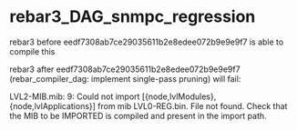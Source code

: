 rebar3_DAG_snmpc_regression
=====

rebar3 before eedf7308ab7ce29035611b2e8edee072b9e9e9f7 is able to compile this

rebar3 after eedf7308ab7ce29035611b2e8edee072b9e9e9f7
(rebar_compiler_dag: implement single-pass pruning) will fail:


LVL2-MIB.mib: 9: Could not import [{node,lvlModules},{node,lvlApplications}] from mib LVL0-REG.bin. File not found. Check that the MIB to be IMPORTED is compiled and present in the import path.